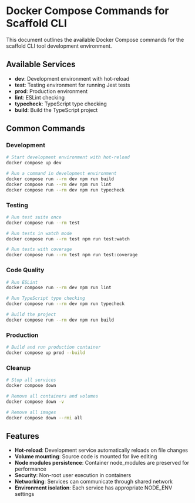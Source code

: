 # Docker Compose Commands for Scaffold CLI

This document outlines the available Docker Compose commands for the scaffold CLI tool development environment.

## Available Services

- **dev**: Development environment with hot-reload
- **test**: Testing environment for running Jest tests
- **prod**: Production environment
- **lint**: ESLint checking
- **typecheck**: TypeScript type checking
- **build**: Build the TypeScript project

## Common Commands

### Development
```bash
# Start development environment with hot-reload
docker compose up dev

# Run a command in development environment
docker compose run --rm dev npm run build
docker compose run --rm dev npm run lint
docker compose run --rm dev npm run typecheck
```

### Testing
```bash
# Run test suite once
docker compose run --rm test

# Run tests in watch mode
docker compose run --rm test npm run test:watch

# Run tests with coverage
docker compose run --rm test npm run test:coverage
```

### Code Quality
```bash
# Run ESLint
docker compose run --rm dev npm run lint

# Run TypeScript type checking
docker compose run --rm dev npm run typecheck

# Build the project
docker compose run --rm dev npm run build
```

### Production
```bash
# Build and run production container
docker compose up prod --build
```

### Cleanup
```bash
# Stop all services
docker compose down

# Remove all containers and volumes
docker compose down -v

# Remove all images
docker compose down --rmi all
```

## Features

- **Hot-reload**: Development service automatically reloads on file changes
- **Volume mounting**: Source code is mounted for live editing
- **Node modules persistence**: Container node_modules are preserved for performance
- **Security**: Non-root user execution in containers
- **Networking**: Services can communicate through shared network
- **Environment isolation**: Each service has appropriate NODE_ENV settings